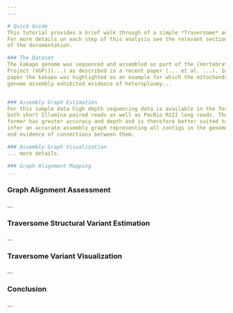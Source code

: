 ```yaml
---
---

# Quick Guide
This tutorial provides a brief walk through of a simple *Traversome* analysis.
For more details on each step of this analysis see the relevant section of 
of the documentation.

### The Dataset
The kakapo genome was sequenced and assembled as part of the [Vertebrate Genome
Project (VGP)](...) as described in a recent paper (... et al. ...). In this
paper the kakapo was highlighted as an example for which the mitochondrial
genome assembly exhibited evidence of heteroplasmy...


### Assembly Graph Estimation
For this sample data high depth sequencing data is available in the form of 
both short Illumina paired reads as well as PacBio RSII long reads. The 
former has greater accuracy and depth and is therefore better suited to 
infer an accurate assembly graph representing all contigs in the genome, 
and evidence of connections between them. 

### Assembly Graph Visualization
... more details.

### Graph Alignment Mapping
...
```


### Graph Alignment Assessment
...

### Traversome Structural Variant Estimation
...

### Traversome Variant Visualization
...

### Conclusion
...


